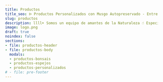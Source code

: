 ```yaml
---
title: Productos
title_seo: ᐅ Productos Personalizados con Musgo Autopreservado - Entre Musgo
slug: productos
description: llll➤ Somos un equipo de amantes de la Naturaleza ☝ Especializadas en Diseño de Interiores y Decoración con Musgo autopreservado.
image: logo.png
draft: true
noindex: false
sections:
- file: productos-header
- file: productos-body
  modals:
  - productos-bonsais
  - productos-espejos
  - productos-personalizados
# - file: pre-footer
---
```

